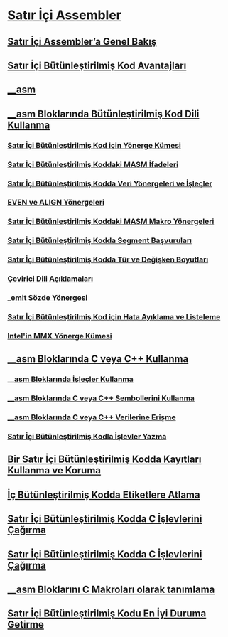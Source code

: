 # [Satır İçi Assembler](inline-assembler.md)
## [Satır İçi Assembler’a Genel Bakış](inline-assembler-overview.md)
## [Satır İçi Bütünleştirilmiş Kod Avantajları](advantages-of-inline-assembly.md)
## [__asm](asm.md)
## [__asm Bloklarında Bütünleştirilmiş Kod Dili Kullanma](using-assembly-language-in-asm-blocks.md)
### [Satır İçi Bütünleştirilmiş Kod için Yönerge Kümesi](instruction-set-for-inline-assembly.md)
### [Satır İçi Bütünleştirilmiş Koddaki MASM İfadeleri](masm-expressions-in-inline-assembly.md)
### [Satır İçi Bütünleştirilmiş Kodda Veri Yönergeleri ve İşleçler](data-directives-and-operators-in-inline-assembly.md)
### [EVEN ve ALIGN Yönergeleri](even-and-align-directives.md)
### [Satır İçi Bütünleştirilmiş Koddaki MASM Makro Yönergeleri](masm-macro-directives-in-inline-assembly.md)
### [Satır İçi Bütünleştirilmiş Kodda Segment Başvuruları](segment-references-in-inline-assembly.md)
### [Satır İçi Bütünleştirilmiş Kodda Tür ve Değişken Boyutları](type-and-variable-sizes-in-inline-assembly.md)
### [Çevirici Dili Açıklamaları](assembly-language-comments.md)
### [_emit Sözde Yönergesi](emit-pseudoinstruction.md)
### [Satır İçi Bütünleştirilmiş Kod için Hata Ayıklama ve Listeleme](debugging-and-listings-for-inline-assembly.md)
### [Intel'in MMX Yönerge Kümesi](intel-s-mmx-instruction-set.md)
## [__asm Bloklarında C veya C++ Kullanma](using-c-or-cpp-in-asm-blocks.md)
### [__asm Bloklarında İşleçler Kullanma](using-operators-in-asm-blocks.md)
### [__asm Bloklarında C veya C++ Sembollerini Kullanma](using-c-or-cpp-symbols-in-asm-blocks.md)
### [__asm Bloklarında C veya C++ Verilerine Erişme](accessing-c-or-cpp-data-in-asm-blocks.md)
### [Satır İçi Bütünleştirilmiş Kodla İşlevler Yazma](writing-functions-with-inline-assembly.md)
## [Bir Satır İçi Bütünleştirilmiş Kodda Kayıtları Kullanma ve Koruma](using-and-preserving-registers-in-inline-assembly.md)
## [İç Bütünleştirilmiş Kodda Etiketlere Atlama](jumping-to-labels-in-inline-assembly.md)
## [Satır İçi Bütünleştirilmiş Kodda C İşlevlerini Çağırma](calling-c-functions-in-inline-assembly.md)
## [Satır İçi Bütünleştirilmiş Kodda C İşlevlerini Çağırma](calling-cpp-functions-in-inline-assembly.md)
## [__asm Bloklarını C Makroları olarak tanımlama](defining-asm-blocks-as-c-macros.md)
## [Satır İçi Bütünleştirilmiş Kodu En İyi Duruma Getirme](optimizing-inline-assembly.md)

